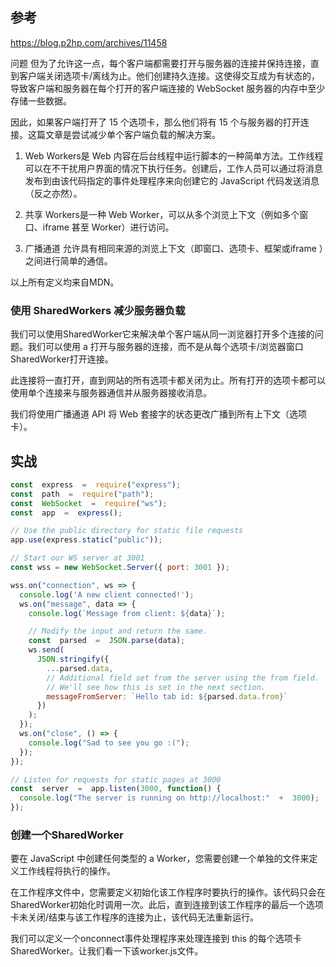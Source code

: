 ## 参考
https://blog.p2hp.com/archives/11458

问题
但为了允许这一点，每个客户端都需要打开与服务器的连接并保持连接，直到客户端关闭选项卡/离线为止。他们创建持久连接。这使得交互成为有状态的，导致客户端和服务器在每个打开的客户端连接的 WebSocket 服务器的内存中至少存储一些数据。

因此，如果客户端打开了 15 个选项卡，那么他们将有 15 个与服务器的打开连接。这篇文章是尝试减少单个客户端负载的解决方案。

1. Web Workers是 Web 内容在后台线程中运行脚本的一种简单方法。工作线程可以在不干扰用户界面的情况下执行任务。创建后，工作人员可以通过将消息发布到由该代码指定的事件处理程序来向创建它的 JavaScript 代码发送消息（反之亦然）。

2. 共享 Workers是一种 Web Worker，可以从多个浏览上下文（例如多个窗口、iframe 甚至 Worker）进行访问。

3. 广播通道 允许具有相同来源的浏览上下文（即窗口、选项卡、框架或iframe ）之间进行简单的通信。

以上所有定义均来自MDN。

### 使用 SharedWorkers 减少服务器负载
我们可以使用SharedWorker它来解决单个客户端从同一浏览器打开多个连接的问题。我们可以使用 a 打开与服务器的连接，而不是从每个选项卡/浏览器窗口SharedWorker打开连接。

此连接将一直打开，直到网站的所有选项卡都关闭为止。所有打开的选项卡都可以使用单个连接来与服务器通信并从服务器接收消息。

我们将使用广播通道 API 将 Web 套接字的状态更改广播到所有上下文（选项卡）。

## 实战
```js
const  express  =  require("express");
const  path  =  require("path");
const  WebSocket  =  require("ws");
const  app  =  express();

// Use the public directory for static file requests
app.use(express.static("public"));

// Start our WS server at 3001
const wss = new WebSocket.Server({ port: 3001 });

wss.on("connection", ws => {
  console.log('A new client connected!');
  ws.on("message", data => {
    console.log(`Message from client: ${data}`);

    // Modify the input and return the same.
    const  parsed  =  JSON.parse(data);
    ws.send(
      JSON.stringify({
        ...parsed.data,
        // Additional field set from the server using the from field.
        // We'll see how this is set in the next section.
        messageFromServer: `Hello tab id: ${parsed.data.from}`
      })
    );
  });
  ws.on("close", () => {
    console.log("Sad to see you go :(");
  });
});

// Listen for requests for static pages at 3000
const  server  =  app.listen(3000, function() {
  console.log("The server is running on http://localhost:"  +  3000);
});
```

### 创建一个SharedWorker
要在 JavaScript 中创建任何类型的 a Worker，您需要创建一个单独的文件来定义工作线程将执行的操作。

在工作程序文件中，您需要定义初始化该工作程序时要执行的操作。该代码只会在SharedWorker初始化时调用一次。此后，直到连接到该工作程序的最后一个选项卡未关闭/结束与该工作程序的连接为止，该代码无法重新运行。

我们可以定义一个onconnect事件处理程序来处理连接到 this 的每个选项卡SharedWorker。让我们看一下该worker.js文件。

